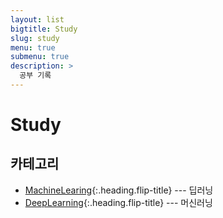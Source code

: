 ```yaml
---
layout: list
bigtitle: Study
slug: study
menu: true
submenu: true
description: >
  공부 기록
---
```


# Study

## 카테고리

* [MachineLearing]{:.heading.flip-title} --- 딥러닝
* [DeepLearning]{:.heading.flip-title} --- 머신러닝

[MachineLearing]: /ml/
[DeepLearning]: /dl/